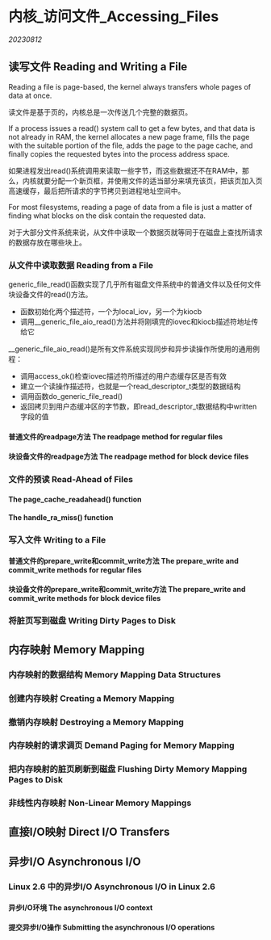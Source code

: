 ﻿# 内核_访问文件_Accessing_Files  

*20230812*  

## 读写文件 Reading and Writing a File

Reading a file is page-based, the kernel always transfers whole pages of data at once.

读文件是基于页的，内核总是一次传送几个完整的数据页。

If a process issues a read() system call to get a few bytes, and that data is not already in RAM, the kernel allocates a new page frame, fills the page with the suitable portion of the file, adds the page to the page cache, and finally copies the requested bytes into the process address space.

如果进程发出read()系统调用来读取一些字节，而这些数据还不在RAM中，那么，内核就要分配一个新页框，并使用文件的适当部分来填充该页，把该页加入页高速缓存，最后把所请求的字节拷贝到进程地址空间中。

For most filesystems, reading a page of data from a file is just a matter of finding what blocks on the disk contain the requested data.

对于大部分文件系统来说，从文件中读取一个数据页就等同于在磁盘上查找所请求的数据存放在哪些块上。

### 从文件中读取数据 Reading from a File

generic_file_read()函数实现了几乎所有磁盘文件系统中的普通文件以及任何文件块设备文件的read()方法。

* 函数初始化两个描述符，一个为local_iov，另一个为kiocb
* 调用__generic_file_aio_read()方法并将刚填完的iovec和kiocb描述符地址传给它

__generic_file_aio_read()是所有文件系统实现同步和异步读操作所使用的通用例程：

* 调用access_ok()检查iovec描述符所描述的用户态缓存区是否有效
* 建立一个读操作描述符，也就是一个read_descriptor_t类型的数据结构
* 调用函数do_generic_file_read()
* 返回拷贝到用户态缓冲区的字节数，即read_descriptor_t数据结构中written字段的值

#### 普通文件的readpage方法 The readpage method for regular files

#### 块设备文件的readpage方法 The readpage method for block device files

### 文件的预读 Read-Ahead of Files

#### The page_cache_readahead() function

#### The handle_ra_miss() function

### 写入文件 Writing to a File

#### 普通文件的prepare_write和commit_write方法 The prepare_write and commit_write methods for regular files

#### 块设备文件的prepare_write和commit_write方法 The prepare_write and commit_write methods for block device files

### 将脏页写到磁盘 Writing Dirty Pages to Disk

## 内存映射 Memory Mapping

### 内存映射的数据结构 Memory Mapping Data Structures

### 创建内存映射 Creating a Memory Mapping

### 撤销内存映射 Destroying a Memory Mapping

### 内存映射的请求调页 Demand Paging for Memory Mapping

### 把内存映射的脏页刷新到磁盘 Flushing Dirty Memory Mapping Pages to Disk

### 非线性内存映射 Non-Linear Memory Mappings

## 直接I/O映射 Direct I/O Transfers

## 异步I/O Asynchronous I/O

### Linux 2.6 中的异步I/O Asynchronous I/O in Linux 2.6

#### 异步I/O环境 The asynchronous I/O context

#### 提交异步I/O操作 Submitting the asynchronous I/O operations
